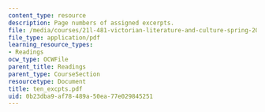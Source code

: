 ```yaml
---
content_type: resource
description: Page numbers of assigned excerpts.
file: /media/courses/21l-481-victorian-literature-and-culture-spring-2003/0b23dba9af78489a50ea77e029845251_ten_excpts.pdf
file_type: application/pdf
learning_resource_types:
- Readings
ocw_type: OCWFile
parent_title: Readings
parent_type: CourseSection
resourcetype: Document
title: ten_excpts.pdf
uid: 0b23dba9-af78-489a-50ea-77e029845251
---
```

